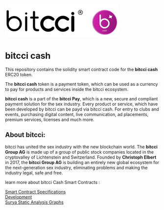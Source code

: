 <img src="docs/bitcci-logo.jpg">

# bitcci cash
This repository contains the solidity smart contract code for the **bitcci cash** ERC20 token. 

The **bitcci cash** token is a payment token, which can be used as a currency to pay for products and services inside the bitcci ecosystem. 

**bitcci cash** is a part of the **bitcci Pay**, which is a new, secure and compliant payment solution for the sex industry. Every product or service, which have been developed by bitcci can be payd via bitcci cash. For entry to clubs and events, purchasing digital content, live communication, ad placements, premium services, licenses and much more. 

## About bitcci: 
bitcci has united the sex industry with the new blockchain world.
The **bitcci Group AG** is made up of a group of public stock companies located in the cryptovalley of Lichtenstein and Switzerland. Founded by **Christoph Elbert** in 2017, the **bitcci Group AG** is building an entirely new global ecosystem for the next-generation sex industry,  eliminating problems and making the industry legal, safe and free.

learn more about bitcci Cash Smart Contracts :

[Smart Contract Specifications](docs/SPECS.md) \
[Development](docs/DEVELOPMENT.md) \
[Surya Static Analysis Graphs](docs/images/)
